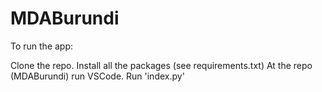 # MDABurundi

To run the app:

Clone the repo.
Install all the packages (see requirements.txt)
At the repo (MDABurundi) run VSCode. 
Run 'index.py'
